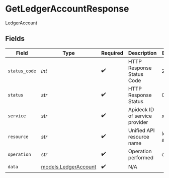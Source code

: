 # GetLedgerAccountResponse

LedgerAccount


## Fields

| Field                                              | Type                                               | Required                                           | Description                                        | Example                                            |
| -------------------------------------------------- | -------------------------------------------------- | -------------------------------------------------- | -------------------------------------------------- | -------------------------------------------------- |
| `status_code`                                      | *int*                                              | :heavy_check_mark:                                 | HTTP Response Status Code                          | 200                                                |
| `status`                                           | *str*                                              | :heavy_check_mark:                                 | HTTP Response Status                               | OK                                                 |
| `service`                                          | *str*                                              | :heavy_check_mark:                                 | Apideck ID of service provider                     | xero                                               |
| `resource`                                         | *str*                                              | :heavy_check_mark:                                 | Unified API resource name                          | ledger-accounts                                    |
| `operation`                                        | *str*                                              | :heavy_check_mark:                                 | Operation performed                                | one                                                |
| `data`                                             | [models.LedgerAccount](../models/ledgeraccount.md) | :heavy_check_mark:                                 | N/A                                                |                                                    |